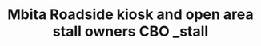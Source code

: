 ---
title: "Mbita Roadside kiosk and open area stall owners CBO _stall"
url: /mbita/mbita-roadside-kiosk-and-open-area-stall-owners-cbo-_stall-12/
shop: kiosk
---